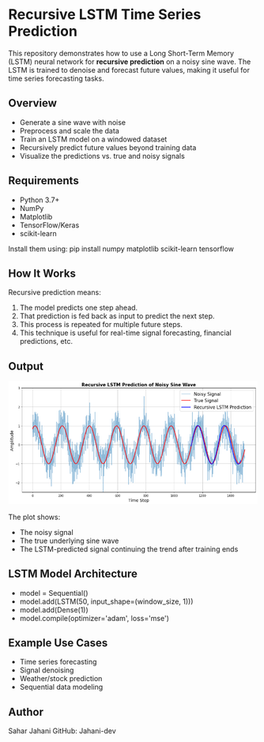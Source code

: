 # Recursive LSTM Time Series Prediction

This repository demonstrates how to use a Long Short-Term Memory (LSTM) neural network for **recursive prediction** on a noisy sine wave. The LSTM is trained to denoise and forecast future values, making it useful for time series forecasting tasks.

## Overview

- Generate a sine wave with noise
- Preprocess and scale the data
- Train an LSTM model on a windowed dataset
- Recursively predict future values beyond training data
- Visualize the predictions vs. true and noisy signals

## Requirements

- Python 3.7+
- NumPy
- Matplotlib
- TensorFlow/Keras
- scikit-learn

Install them using:
pip install numpy matplotlib scikit-learn tensorflow

## How It Works
Recursive prediction means:
1. The model predicts one step ahead.
2. That prediction is fed back as input to predict the next step.
3. This process is repeated for multiple future steps.
4. This technique is useful for real-time signal forecasting, financial predictions, etc.

## Output
![Recursive LSTM Prediction](Recursive_LSTM_Prediction.png)

The plot shows:
- The noisy signal
- The true underlying sine wave
- The LSTM-predicted signal continuing the trend after training ends

## LSTM Model Architecture

- model = Sequential()
- model.add(LSTM(50, input_shape=(window_size, 1)))
- model.add(Dense(1))
- model.compile(optimizer='adam', loss='mse')


## Example Use Cases
- Time series forecasting
- Signal denoising
- Weather/stock prediction
- Sequential data modeling

## Author
Sahar Jahani
GitHub: Jahani-dev
